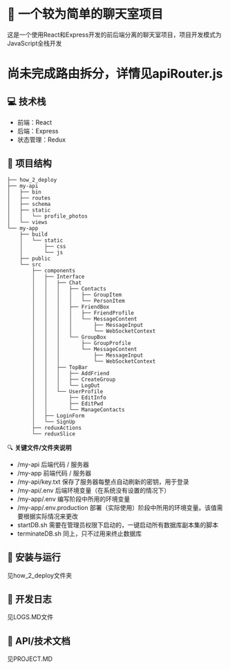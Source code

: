 # 🚀 一个较为简单的聊天室项目

这是一个使用React和Express开发的前后端分离的聊天室项目，项目开发模式为JavaScript全栈开发

# 尚未完成路由拆分，详情见apiRouter.js

## 💻 技术栈

- 前端：React
- 后端：Express
- 状态管理：Redux

## 🔬 项目结构

```
├── how_2_deploy
├── my-api
│   ├── bin
│   ├── routes
│   ├── schema
│   ├── static
│   │   └── profile_photos
│   └── views
└── my-app
    ├── build
    │   └── static
    │       ├── css
    │       └── js
    ├── public
    └── src
        ├── components
        │   ├── Interface
        │   │   ├── Chat
        │   │   │   ├── Contacts
        │   │   │   │   ├── GroupItem
        │   │   │   │   └── PersonItem
        │   │   │   ├── FriendBox
        │   │   │   │   ├── FriendProfile
        │   │   │   │   └── MessageContent
        │   │   │   │       ├── MessageInput
        │   │   │   │       └── WebSocketContext
        │   │   │   └── GroupBox
        │   │   │       ├── GroupProfile
        │   │   │       └── MessageContent
        │   │   │           ├── MessageInput
        │   │   │           └── WebSocketContext
        │   │   ├── TopBar
        │   │   │   ├── AddFriend
        │   │   │   ├── CreateGroup
        │   │   │   └── LogOut
        │   │   └── UserProfile
        │   │       ├── EditInfo
        │   │       ├── EditPwd
        │   │       └── ManageContacts
        │   ├── LoginForm
        │   └── SignUp
        ├── reduxActions
        └── reduxSlice
```


🔍 **关键文件/文件夹说明**
- /my-api 后端代码 / 服务器
- /my-app 前端代码 / 服务器
- /my-api/key.txt 保存了服务器每整点自动刷新的密钥，用于登录
- /my-api/.env 后端环境变量（在系统没有设置的情况下）
- /my-app/.env 编写阶段中所用的环境变量
- /my-app/.env.production 部署（实际使用）阶段中所用的环境变量。该值需要根据实际情况来更改
- startDB.sh 需要在管理员权限下启动的，一键启动所有数据库副本集的脚本
- terminateDB.sh 同上，只不过用来终止数据库

## 💾 安装与运行

见how_2_deploy文件夹


## 📝 开发日志

见LOGS.MD文件

## 🔌 API/技术文档

见PROJECT.MD

